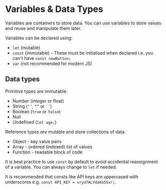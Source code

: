 # Variables & Data Types

Variables are containers to store data. You can use variables to store values and reuse and manipulate them later.

Variables can be declared using:

- <code>let</code> (mutable)
- <code>const</code> (immutable) - These must be initialised when declared i.e. you can't have <code>const newButton;</code>
- <code>var</code> (not recommended for modern JS)

## Data types

Primitive types are immutable.

- Number (integer or float)
- String (<code>‘’</code>, <code>“”</code> or <code>``</code>)
- Boolean (<code>true</code> or <code>false</code>)
- Null
- Undefined (<code>let age;</code>)

Reference types <i>are</i> mutable and store collections of data.

- Object - key value pairs
- Array - ordered (indexed) list of values
- Function - readable block of code

It is best practice to use <code>const</code> by default to avoid accidental reassignment of a variable. You can always change to <code>let</code> if needed.

It is recommended that consts like API keys are uppercased with underscores e.g. <code>const API_KEY = vryU7ALYdaKo55xr;</code>.
